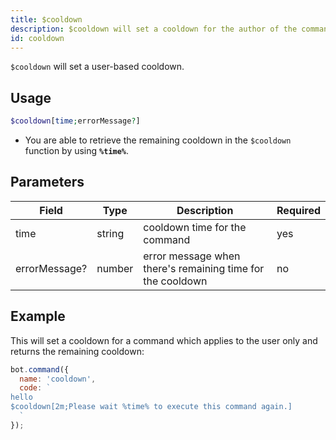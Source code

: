 ```yaml
---
title: $cooldown 
description: $cooldown will set a cooldown for the author of the command after being used.
id: cooldown
---
```


`$cooldown` will set a user-based cooldown.

## Usage

```php
$cooldown[time;errorMessage?]
```
* You are able to retrieve the remaining cooldown in the `$cooldown` function by using **`%time%`**.

## Parameters 


| Field             | Type    | Description                                                 | Required |
|-------------------|---------|-------------------------------------------------------------|----------|
| time              | string  | cooldown time for the command                               | yes      |
| errorMessage?     | number  | error message when there's remaining time for the cooldown  | no       |


## Example

This will set a cooldown for a command which applies to the user only and returns the remaining cooldown:

```javascript
bot.command({
  name: 'cooldown',
  code: `
hello
$cooldown[2m;Please wait %time% to execute this command again.]
  `
});
```
